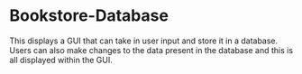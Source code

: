 # Bookstore-Database
This displays a GUI that can take in user input and store it in a database. Users can also make changes to the data present in the database and this is all displayed within the GUI.
